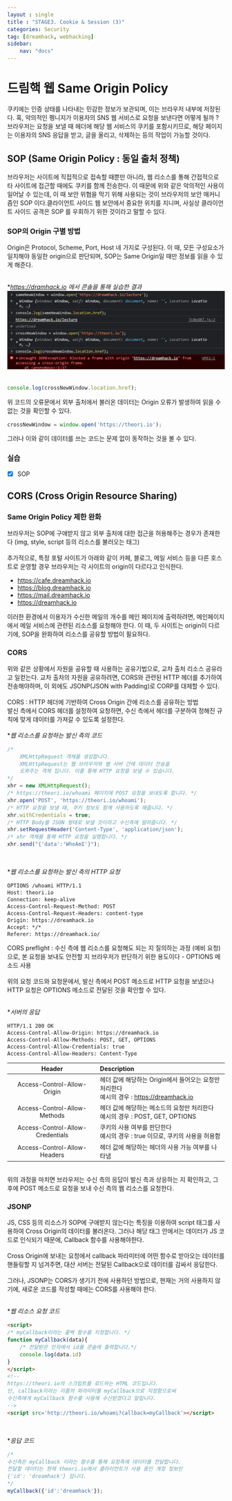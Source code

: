 ```yaml
---
layout : single
title : "STAGE3. Cookie & Session (3)"
categories: Security
tag: [dreamhack, webhacking]
sidebar:
    nav: "docs"
---
```

# 드림핵 웹 Same Origin Policy
쿠키에는 인증 상태를 나타내는 민감한 정보가 보관되며, 이는 브라우저 내부에 저장된다. 혹, 악의적인 펭니지가 이용자의 SNS 웹 서비스로 요청을 보낸다면 어떻게 될까 ? 브라우저는 요청을 보낼 때 헤더에 해당 웹 서비스의 쿠키를 포함시키므로, 해당 페이지는 이용자의 SNS 응답을 받고, 글을 올리고, 삭제하는 등의 작업이 가능할 것이다.
## SOP (Same Origin Policy : 동일 출처 정책)

브라우저는 사이트에 직접적으로 접속할 때뿐만 아니라, 웹 리소스를 통해 간접적으로 타 사이트에 접근할 때에도 쿠키를 함께 전송한다. 이 때문에 위와 같은 악의적인 사용이 일어날 수 있는데, 이 때 보안 위협을 막기 위해 사용되는 것이 브라우저의 보안 매커니즘인 SOP 이다.클라이언트 사이드 웹 보안에서 중요한 위치를 지니며, 사실상 클라이언트 사이드 공격은 SOP 를 우회하기 위한 것이라고 말할 수 있다.

### SOP의 Origin 구별 방법
Origin은 Protocol, Scheme, Port, Host 네 가지로 구성된다. 이 때, 모든 구성요소가 일치해야 동일한 origin으로 판단되며, SOP는 Same Origin일 때만 정보를 읽을 수 있게 해준다.
<br><Br>

**https://dramhack.io 에서 콘솔을 통해 실습한 결과*
<img src = "/images/webbackground/6.png">
<br><br>

```javascript
console.log(crossNewWindow.location.href);
```
위 코드의 오류문에서 외부 출처에서 불러온 데이터는 Origin 오류가 발생하여 읽을 수 없는 것을 확인할 수 있다.

```javascript
crossNewWindow = window.open('https://theori.io');
```
그러나 이와 같이 데이터를 쓰는 코드는 문제 없이 동작하는 것을 볼 수 있다.

### 실습
-  [x]  SOP 

## CORS (Cross Origin Resource Sharing)
### Same Origin Policy 제한 완화
브라우저는 SOP에 구애받지 않고 외부 출처에 대한 접근을 허용해주는 경우가 존재한다 (img, style, script 등의 리소스를 불러오는 태그)<br><br>
추가적으로, 특정 포털 사이트가 아래와 같이 카페, 블로그, 메일 서비스 등을 다른 호스트로 운영할 경우 브라우저는 각 사이트의 origin이 다르다고 인식한다.
- https://cafe.dreamhack.io
- https://blog.dreamhack.io
- https://mail.dreamhack.io
- https://dreamhack.io

이러한 환경에서 이용자가 수신한 메일의 개수를 메인 페이지에 출력하려면, 메인페이지에서 메일 서비스에 관련된 리소스를 요청해야 한다. 이 때, 두 사이트는 origin이 다르기에, SOP을 완화하여 리소스를 공유할 방법이 필요하다.

### CORS
위와 같은 상황에서 자원을 공유할 때 사용하는 공유기법으로, 교차 출처 리소스 공유라고 일컫는다. 교차 출차의 자원을 공유하려면, CORS와 관련된 HTTP 헤더를 추가하여 전송해야하며, 이 외에도 JSONP(JSON with Padding)로 CORP를 대체할 수 있다.<br><br>
CORS : HTTP 헤더에 기반하여 Cross Origin 간에 리소스를 공유하는 방법
<br>
발신 측에서 CORS 헤더를 설정하여 요청하면, 수신 측에서 헤더를 구분하여 정해진 규칙에 맞게 데이터를 가져갈 수 있도록 설정한다.
<br><Br>
**웹 리소스를 요청하는 발신 측의 코드*

```javascript
/*
    XMLHttpRequest 객체를 생성합니다. 
    XMLHttpRequest는 웹 브라우저와 웹 서버 간에 데이터 전송을
    도와주는 객체 입니다. 이를 통해 HTTP 요청을 보낼 수 있습니다.
*/
xhr = new XMLHttpRequest();
/* https://theori.io/whoami 페이지에 POST 요청을 보내도록 합니다. */
xhr.open('POST', 'https://theori.io/whoami');
/* HTTP 요청을 보낼 때, 쿠키 정보도 함께 사용하도록 해줍니다. */
xhr.withCredentials = true;
/* HTTP Body를 JSON 형태로 보낼 것이라고 수신측에 알려줍니다. */
xhr.setRequestHeader('Content-Type', 'application/json');
/* xhr 객체를 통해 HTTP 요청을 실행합니다. */
xhr.send("{'data':'WhoAmI'}");
```
<br>

**웹 리소스를 요청하는 발신 측의 HTTP 요청*

```http
OPTIONS /whoami HTTP/1.1
Host: theori.io
Connection: keep-alive
Access-Control-Request-Method: POST
Access-Control-Request-Headers: content-type
Origin: https://dreamhack.io
Accept: */*
Referer: https://dreamhack.io/
```

CORS preflight : 수신 측에 웹 리소스를 요청해도 되는 지 질의하는 과정 (예비 요청)으로, 본 요청을 보내도 안전할 지 브라우저가 판단하기 위한 용도이다 - OPTIONS 메소드 사용 <br><br>
위의 요청 코드와 요청문에서, 발신 측에서 POST 메소드로 HTTP 요청을 보냈으나 HTTP 요청은 OPTIONS 메소드로 전달된 것을 확인할 수 있다.
<br><br>

**서버의 응답*

```http
HTTP/1.1 200 OK
Access-Control-Allow-Origin: https://dreamhack.io
Access-Control-Allow-Methods: POST, GET, OPTIONS
Access-Control-Allow-Credentials: true
Access-Control-Allow-Headers: Content-Type
```

|Header|Description|
|:------:|:---|
|Access-Control-Allow-Origin|헤더 값에 해당하는 Origin에서 들어오는 요청만 처리한다<br>예시의 경우 : https://dreamhack.io|
|Access-Control-Allow-Methods|헤더 값에 해당하는 메소드의 요청만 처리한다<br>예시의 경우 : POST, GET, OPTIONS|
|Access-Control-Allow-Credentials|쿠키의 사용 여부를 판단한다<br>예시의 경우 : true 이므로, 쿠키의 사용을 허용함|
|Access-Control-Allow-Headers|헤더 값에 해당하는 헤더의 사용 가능 여부를 나타냄|

<br>
위의 과정을 마치면 브라우저는 수신 측의 응답이 발신 측과 상응하는 지 확인하고, 그 후에 POST 메소드로 요청을 보내 수신 측의 웹 리소스를 요청한다.

### JSONP
JS, CSS 등의 리소스가 SOP에 구애받지 않는다는 특징을 이용하여 script 태그를 사용하여 Cross Origin의 데이터를 불러온다. 그러나 해당 태그 안에서는 데이터가 JS 코드로 인식되기 때문에, Callback 함수를 사용해야한다. <br><br>
Cross Origin에 보내는 요청에서 callback 파라미터에 어떤 함수로 받아오는 데이터를 핸들링할 지 넘겨주면, 대산 서버는 전달된 Callback으로 데이터를 감싸서 응답한다.<br><br>
그러나, JSONP는 CORS가 생기기 전에 사용하던 방법으로, 현재는 거의 사용하지 않기에, 새로운 코드를 작성할 때에는 CORS를 사용해야 한다.
<br><br>

**웹 리소스 요청 코드*
```html
<script>
/* myCallback이라는 콜백 함수를 지정합니다. */
function myCallback(data){
    /* 전달받은 인자에서 id를 콘솔에 출력합니다.*/
	console.log(data.id)
}
</script>
<!--
https://theori.io의 스크립트를 로드하는 HTML 코드입니다.
단, callback이라는 이름의 파라미터를 myCallback으로 지정함으로써
수신측에게 myCallback 함수를 사용해 수신받겠다고 알립니다.
-->
<script src='http://theori.io/whoami?callback=myCallback'></script>
```
<br>

**응답 코드*
```javascript
/*
수신측은 myCallback 이라는 함수를 통해 요청측에 데이터를 전달합니다.
전달할 데이터는 현재 theori.io에서 클라이언트가 사용 중인 계정 정보인
{'id': 'dreamhack'} 입니다. 
*/
myCallback({'id':'dreamhack'});
```